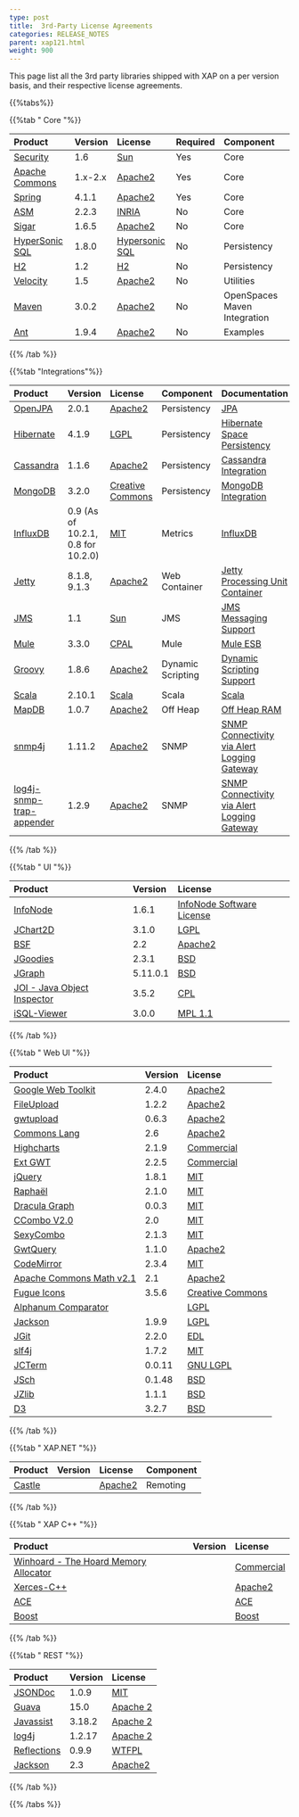 ```yaml
---
type: post
title:  3rd-Party License Agreements 
categories: RELEASE_NOTES
parent: xap121.html
weight: 900
---
```


This page list all the 3rd party libraries shipped with   XAP on a per version basis, and their respective license agreements.


{{%tabs%}}

{{%tab "  Core "%}}


| Product | Version | License | Required | Component |
|:--------|:--------|:--------|:---------|:----------|
| [Security](http://java.sun.com/products/jsse/) |1.6 | [Sun](http://www.opensource.org/licenses/sunpublic.php) | Yes | Core |
| [Apache Commons](http://jakarta.apache.org/commons/) | 1.x-2.x | [Apache2](http://www.apache.org/licenses/LICENSE-2.0.html) | Yes | Core |
| [Spring](https://spring.io/) | 4.1.1 | [Apache2](http://www.apache.org/licenses/LICENSE-2.0.html) | Yes | Core |
| [ASM](http://asm.objectweb.org/doc/tutorial.html) | 2.2.3 | [INRIA](http://asm.objectweb.org/license.html) | No | Core |
| [Sigar](http://support.hyperic.com/display/SIGAR/Home) | 1.6.5 | [Apache2](http://support.hyperic.com/display/SIGAR/Home#Home-license) | No | Core |
| [HyperSonic SQL](http://www.hsqldb.org/) | 1.8.0 | [Hypersonic SQL](http://www.hsqldb.org/web/hsqlLicense.html) | No | Persistency |
| [H2](http://www.h2database.com/) | 1.2 | [H2](http://www.h2database.com/html/license.html) | No | Persistency |
| [Velocity](http://velocity.apache.org/) | 1.5 | [Apache2](http://www.apache.org/licenses/LICENSE-2.0.html) | No | Utilities |
| [Maven](http://maven.apache.org/) | 3.0.2| [Apache2](https://www.apache.org/licenses/) | No | OpenSpaces Maven Integration |
| [Ant](http://ant.apache.org/) | 1.9.4 | [Apache2](http://www.apache.org/licenses/LICENSE-2.0.html) | No | Examples |

{{% /tab %}}

{{%tab "Integrations"%}}


| Product | Version | License | Component | Documentation |
|:--------|:--------|:--------|:----------|:--------------|
|[OpenJPA](http://openjpa.apache.org/)      | 2.0.1 | [Apache2](http://openjpa.apache.org/license.html)          | Persistency | [JPA](/xap/12.1/dev-java/jpa-api-overview.html) |
|[Hibernate](http://www.hibernate.org/orm/) | 4.1.9 | [LGPL](http://hibernate.org/community/license/)            | Persistency | [Hibernate Space Persistency](/xap/12.1/dev-java/hibernate-space-persistency.html) |
|[Cassandra](http://cassandra.apache.org/)  | 1.1.6 | [Apache2](http://www.apache.org/licenses/LICENSE-2.0.html) |Persistency | [Cassandra Integration](/xap/12.1/dev-java/cassandra.html) |
|[MongoDB](http://www.mongodb.org/)         | 3.2.0 | [Creative Commons](http://creativecommons.org/licenses/by-nc-sa/3.0/) | Persistency | [MongoDB Integration](/xap/12.1/dev-java/mongodb.html) |
|[InfluxDB](https://influxdata.com/) | 0.9 (As of 10.2.1, 0.8 for 10.2.0) | [MIT](https://influxdb.com/docs/v0.9/about/licenses.html) | Metrics | [InfluxDB](/xap/12.1/admin/metrics-influxdb-reporter.html) |
|[Jetty](http://eclipse.org/jetty/)         | 8.1.8, 9.1.3 | [Apache2](http://www.eclipse.org/jetty/licenses.php) | Web Container | [Jetty Processing Unit Container](/xap/12.1/dev-java/web-jetty-processing-unit-container.html) |
|[JMS](http://java.sun.com/products/jms/)   | 1.1 | [Sun](http://www.opensource.org/licenses/sunpublic.php) | JMS | [JMS Messaging Support](/xap121/messaging-support.html) |
|[Mule](http://www.mulesoft.org/)           | 3.3.0 | [CPAL](http://www.mulesoft.org/licensing-mule-esb) | Mule | [Mule ESB](/xap121/mule-esb.html) |
|[Groovy](http://groovy-lang.org/)          | 1.8.6 | [Apache2](http://svn.codehaus.org/groovy/trunk/groovy/groovy-core/LICENSE.txt) | Dynamic Scripting | [Dynamic Scripting Support](/xap/12.1/dev-java/task-dynamic-language.html)|
|[Scala](http://www.scala-lang.org/)        | 2.10.1 | [Scala](http://www.scala-lang.org/license.html) | Scala | [Scala](/xap121/scala.html) |
|[MapDB](http://www.mapdb.org/)             | 1.0.7 | [Apache2](https://github.com/jankotek/MapDB/blob/master/license.txt) | Off Heap | [Off Heap RAM](/xap/12.1/admin/memoryxtend-ohr.html) |
|[snmp4j](http://www.snmp4j.org/)           | 1.11.2 | [Apache2](http://www.snmp4j.org/LICENSE-2_0.txt) | SNMP | [SNMP Connectivity via Alert Logging Gateway](/xap/12.1/dev-java/snmp-connectivity-via-alert-logging-gateway.html) |
|[log4j-snmp-trap-appender](http://code.google.com/p/log4j-snmp-trap-appender/) | 1.2.9 | [Apache2](http://www.apache.org/licenses/LICENSE-2.0.html) | SNMP | [SNMP Connectivity via Alert Logging Gateway](/xap/12.1/dev-java/snmp-connectivity-via-alert-logging-gateway.html)  |

{{% /tab %}}

{{%tab "  UI "%}}


| Product | Version | License |
|:--------|:--------|:--------|
| [InfoNode](http://www.infonode.net/) | 1.6.1 | [InfoNode Software License](http://www.infonode.net/index.html?idwlicense) |
| [JChart2D](http://jchart2d.sourceforge.net/index.shtml) | 3.1.0 | [LGPL](http://www.gnu.org/copyleft/lesser.txt) |
| [BSF](http://jakarta.apache.org/bsf/) | 2.2 | [Apache2](http://www.apache.org/licenses/LICENSE-2.0.html) |
| [JGoodies](http://www.jgoodies.com/) | 2.3.1 | [BSD](http://www.opensource.org/licenses/bsd-license.html) |
| [JGraph](http://www.jgraph.com/) | 5.11.0.1 | [BSD](http://www.jgraph.com/license.html) |
| [JOI - Java Object Inspector](http://www.programmers-friend.org/JOI/) | 3.5.2 | [CPL](http://www.programmers-friend.org/cpl-v10.html) |
| [iSQL-Viewer](http://isql.sourceforge.net/) | 3.0.0 | [MPL 1.1](http://www.mozilla.org/MPL/) |

{{% /tab %}}

{{%tab "  Web UI "%}}


| Product | Version | License |
|:--------|:--------|:--------|
| [Google Web Toolkit](http://code.google.com/webtoolkit/) | 2.4.0 | [Apache2](http://code.google.com/webtoolkit/terms.html) |
| [FileUpload](http://commons.apache.org/fileupload/) | 1.2.2 | [Apache2](http://www.apache.org/licenses/) |
| [gwtupload](http://code.google.com/p/gwtupload/) | 0.6.3 | [Apache2](http://www.apache.org/licenses/LICENSE-2.0) |
| [Commons Lang](http://commons.apache.org/lang/) | 2.6 | [Apache2](http://www.apache.org/licenses/) |
| [Highcharts](http://www.highcharts.com/products/highcharts) | 2.1.9 | [Commercial](http://highsoft.com/legal/Highslide-Software-License-1-3.pdf) |
| [Ext GWT](http://www.sencha.com/products/) | 2.2.5 | [Commercial](http://www.sencha.com/products/extjs/license/) |
| [jQuery](http://www.jquery.com/) | 1.8.1 | [MIT](https://github.com/jquery/jquery/blob/master/MIT-LICENSE.txt) |
| [Raphaël](http://www.raphaeljs.com/) | 2.1.0 | [MIT](http://raphaeljs.com/license.html) |
| [Dracula Graph](http://www.graphdracula.net/) | 0.0.3 | [MIT](http://www.opensource.org/licenses/mit-license.php) |
| [CCombo V2.0](http://www.christsam.blogspot.com/2011/05/ccombo-v20.html) | 2.0 | [MIT](http://www.opensource.org/licenses/mit-license.php) |
| [SexyCombo](http://vladimir-k.blogspot.com/2009/02/sexy-combo-jquery-plugin.html) | 2.1.3 | [MIT](http://www.opensource.org/licenses/mit-license.php) |
| [GwtQuery](http://code.google.com/p/gwtquery/) | 1.1.0 | [Apache2](http://www.apache.org/licenses/LICENSE-2.0) |
| [CodeMirror](http://codemirror.net/) | 2.3.4 | [MIT](http://codemirror.net/LICENSE) |
| [Apache Commons Math v2.1](http://commons.apache.org/math) | 2.1 | [Apache2](http://www.apache.org/licenses/LICENSE-2.0) |
| [Fugue Icons](http://p.yusukekamiyamane.com/) | 3.5.6 | [Creative Commons](http://p.yusukekamiyamane.com/) |
| [Alphanum Comparator](http://www.davekoelle.com/alphanum.html) | | [LGPL](http://www.gnu.org/licenses/lgpl.html) |
| [Jackson](http://wiki.fasterxml.com/JacksonHome) | 1.9.9 | [LGPL](http://www.gnu.org/licenses/lgpl.html) |
| [JGit](http://www.eclipse.org/jgit/) | 2.2.0 | [EDL](http://www.eclipse.org/org/documents/edl-v10.php) |
| [slf4j](http://www.slf4j.org/) | 1.7.2 | [MIT](http://www.slf4j.org/license.html) |
| [JCTerm](http://www.jcraft.com/jcterm/) | 0.0.11 | [GNU LGPL](http://www.gnu.org/licenses/lgpl.html) |
| [JSch](http://www.jcraft.com/jsch/) | 0.1.48 | [BSD](http://www.jcraft.com/jsch/LICENSE.txt) |
| [JZlib](http://www.jcraft.com/jzlib/) | 1.1.1 | [BSD](http://www.jcraft.com/jsch/LICENSE.txt) |
| [D3](http://d3js.org/) | 3.2.7 | [BSD](http://opensource.org/licenses/BSD-3-Clause) |

{{% /tab %}}

{{%tab "  XAP.NET "%}}


| Product | Version | License | Component |
|:--------|:--------|:--------|:----------|
| [Castle](http://www.castleproject.org/) | | [Apache2](http://www.apache.org/licenses/LICENSE-2.0.html) | Remoting |

{{% /tab %}}

{{%tab "  XAP C++ "%}}


| Product | Version | License |
|:--------|:--------|:--------|
| [Winhoard - The Hoard Memory Allocator](http://www.cs.umass.edu/~emery/hoard/hoard-documentation.html) | | [Commercial](http://www.otc.utexas.edu) |
| [Xerces-C++](http://xerces.apache.org/xerces-c/) | | [Apache2](http://www.apache.org/licenses/LICENSE-2.0.html) |
| [ACE](http://www.cs.wustl.edu/~schmidt/ACE.html) | | [ACE](http://www.cs.wustl.edu/~schmidt/ACE-copying.html) |
| [Boost](http://www.boost.org/) | | [Boost](http://www.boost.org/more/license_info.html) |

{{% /tab %}}

{{%tab "  REST "%}}


| Product | Version | License |
|:--------|:--------|:--------|
| [JSONDoc](http://jsondoc.org/) | 1.0.9 | [MIT](http://www.opensource.org/licenses/mit-license.php) |
| [Guava](https://code.google.com/p/guava-libraries/) | 15.0 | [Apache 2](http://www.opensource.org/licenses/mit-license.php) |
| [Javassist](http://www.csg.ci.i.u-tokyo.ac.jp/~chiba/javassist/) | 3.18.2 | [Apache 2](http://www.opensource.org/licenses/mit-license.php) |
| [log4j](https://logging.apache.org/) | 1.2.17 | [Apache 2](http://www.opensource.org/licenses/mit-license.php) |
| [Reflections](https://code.google.com/p/reflections/) | 0.9.9 | [WTFPL](http://www.wtfpl.net/about/) |
| [Jackson](http://wiki.fasterxml.com/JacksonHome) | 2.3 | [Apache2](http://www.apache.org/licenses/LICENSE-2.0.html) |

{{% /tab %}}

{{% /tabs %}}
